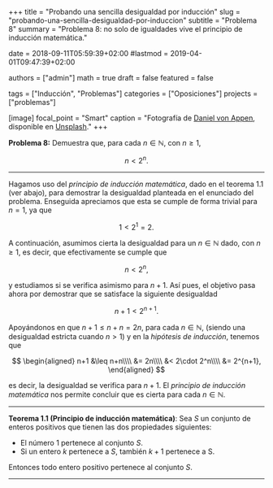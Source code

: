 +++
title = "Probando una sencilla desigualdad por inducción"
slug  = "probando-una-sencilla-desigualdad-por-induccion"
subtitle = "Problema 8"
summary  = "Problema 8: no solo de igualdades vive el principio de inducción matemática."

date     = 2018-09-11T05:59:39+02:00
#lastmod = 2019-04-01T09:47:39+02:00

authors  = ["admin"]
math     = true
draft    = false
featured = false

tags       = ["Inducción", "Problemas"]
categories = ["Oposiciones"]
projects   = ["problemas"]

[image]
  focal_point = "Smart"
  caption     = "Fotografía de [Daniel von Appen](https://unsplash.com/@daniel_von_appen), disponible en [Unsplash](https://unsplash.com/photos/KqKruA8nMdE)."
+++

**Problema 8:** Demuestra que, para cada $n\in\mathbb{N}$, con $n\geq 1$, 

$$
n<2^n.
$$

***

Hagamos uso del *principio de inducción matemática*, dado en el teorema 1.1 (ver abajo), para demostrar la desigualdad planteada en el enunciado del problema. Enseguida apreciamos que esta se cumple de forma trivial para $n=1$, ya que

$$
1 < 2^1 = 2.
$$

A continuación, asumimos cierta la desigualdad para un $n\in\mathbb{N}$ dado, con $n\geq 1$, es decir, que efectivamente se cumple que

$$
n < 2^n,
$$

y estudiamos si se verifica asimismo para $n+1$. Así pues, el objetivo pasa ahora por demostrar que se satisface la siguiente desigualdad

$$
n+1 < 2^{n+1}.
$$

Apoyándonos en que $n+1\leq n+n = 2n$, para cada $n\in\mathbb{N}$, (siendo una desigualdad estricta cuando $n>1$) y en la *hipótesis de inducción*, tenemos que

$$
\begin{aligned}
n+1 &\leq n+n\\\\ &= 2n\\\\ &< 2\cdot 2^n\\\\ &= 2^{n+1},
\end{aligned}
$$

es decir, la desigualdad se verifica para $n+1$. El *principio de inducción matemática* nos permite concluir que es cierta para cada $n\in\mathbb{N}$.

***

**Teorema 1.1 (Principio de inducción matemática)**: Sea $S$ un conjunto de enteros positivos que tienen las dos propiedades siguientes:

- El número 1 pertenece al conjunto $S$.
- Si un entero $k$ pertenece a $S$, también $k+1$ pertenece a S.

Entonces todo entero positivo pertenece al conjunto $S$.

***
